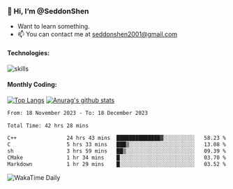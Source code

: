 ### 👋 Hi, I’m @SeddonShen
- Want to learn something.
- 📫 You can contact me at seddonshen2001@gmail.com

#### Technologies:

![skills](https://skillicons.dev/icons?i=scala,js,html,css,bootstrap,jquery,c,cpp,cloudflare,django,docker,flask,git,github,githubactions,linux,latex,mysql,nodejs,ps,php,pr,py,raspberrypi,redis,unreal,v,vscode,vue,bash)

#### Monthly Coding:
[![Top Langs](https://github-readme-stats.vercel.app/api/top-langs?username=seddonshen&show_icons=true&locale=en&layout=compact&hide=html&langs_count=8)](https://github.com/SeddonShen/)
[![Anurag's github stats](https://github-readme-stats.vercel.app/api?username=SeddonShen&count_private=true&show_icons=true)](https://github.com/anuraghazra/github-readme-stats)
<!--START_SECTION:waka-->

```txt
From: 18 November 2023 - To: 18 December 2023

Total Time: 42 hrs 28 mins

C++                24 hrs 43 mins  ██████████████▓░░░░░░░░░░   58.23 %
C                  5 hrs 33 mins   ███▒░░░░░░░░░░░░░░░░░░░░░   13.08 %
sh                 3 hrs 59 mins   ██▒░░░░░░░░░░░░░░░░░░░░░░   09.39 %
CMake              1 hr 34 mins    █░░░░░░░░░░░░░░░░░░░░░░░░   03.70 %
Markdown           1 hr 29 mins    █░░░░░░░░░░░░░░░░░░░░░░░░   03.52 %
```

<!--END_SECTION:waka-->

![WakaTime Daily](https://wakatime.com/share/@seddon2001/61a7e342-5f12-4fea-bf92-1fac161e97d6.svg)
<!---
SeddonShen/SeddonShen is a ✨ special ✨ repository because its `README.md` (this file) appears on your GitHub profile.
You can click the Preview link to take a look at your changes.
--->
